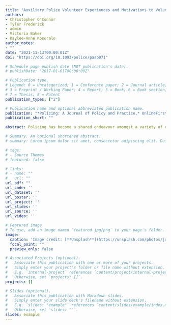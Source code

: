 ```yaml
---
title: "Auxiliary Police Volunteer Experiences and Motivations to Volunteer"
authors:
- Christopher O'Connor
- Tyler Frederick
- admin
- Victoria Baker
- Kaylee-Anne Kosoralo
author_notes:
- ""
date: "2021-11-13T00:00:01Z"
doi: "https://doi.org/10.1093/police/paab071"

# Schedule page publish date (NOT publication's date).
# publishDate: "2017-01-01T00:00:00Z"

# Publication type.
# Legend: 0 = Uncategorized; 1 = Conference paper; 2 = Journal article;
# 3 = Preprint / Working Paper; 4 = Report; 5 = Book; 6 = Book section;
# 7 = Thesis; 8 = Patent
publication_types: ["2"]

# Publication name and optional abbreviated publication name.
publication: "*Policing: A Journal of Policy and Practice,* OnlineFirst"
publication_short: ""

abstract: Policing has become a shared endeavour amongst a variety of community stakeholders. Citizens are expected to take on a more active role in securing their own safety. Volunteers are one particular group that has been marshalled to become an essential part of policing. In Canada, volunteers work alongside police officers as auxiliary members and assist in a wide range of activities, such as victim support, safety campaigns, community events, and patrol. Despite auxiliary members actively participating in policing duties, we know little about their experiences or motivations for volunteering. This article presents the results of a survey conducted with auxiliary police personnel at a police service in Canada and discusses their roles and tasks, perceived quality of and ways to improve their experiences, and motivations to volunteer. We conclude by discussing how police services could enhance auxiliary members’ experiences and better integrate this group into regular police officer recruitment efforts.

# Summary. An optional shortened abstract.
# summary: Lorem ipsum dolor sit amet, consectetur adipiscing elit. Duis posuere tellus ac convallis placerat. Proin tincidunt magna sed ex sollicitudin condimentum.

# tags:
# - Source Themes
# featured: false

# links:
# - name: ""
#   url: ""
url_pdf: "" 
url_code: ''
url_dataset: ''
url_poster: ''
url_project: ''
url_slides: ''
url_source: ''
url_video: ''

# Featured image
# To use, add an image named `featured.jpg/png` to your page's folder. 
image:
  caption: 'Image credit: [**Unsplash**](https://unsplash.com/photos/jdD8gXaTZsc)'
  focal_point: ""
  preview_only: false

# Associated Projects (optional).
#   Associate this publication with one or more of your projects.
#   Simply enter your project's folder or file name without extension.
#   E.g. `internal-project` references `content/project/internal-project/index.md`.
#   Otherwise, set `projects: []`.
projects: []

# Slides (optional).
#   Associate this publication with Markdown slides.
#   Simply enter your slide deck's filename without extension.
#   E.g. `slides: "example"` references `content/slides/example/index.md`.
#   Otherwise, set `slides: ""`.
slides: example
---
```

